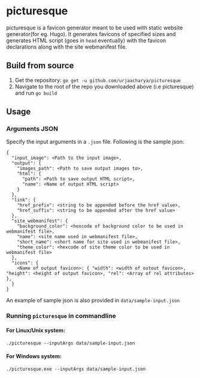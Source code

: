 # picturesque

picturesque is a favicon generator meant to be used with static website generator(for eg. Hugo). It generates favicons of specified sizes and generates HTML script (goes in `head` eventually) with the favicon declarations along with the site webmanifest file.

## Build from source

1. Get the repository:
`go get -u github.com/urjaacharya/picturesque`
2. Navigate to the root of the repo you downloaded above (i.e picturesque) and run `go build`
    
## Usage

### Arguments JSON

Specify the input arguments in a `.json` file. Following is the sample json:
```
{
  "input_image": <Path to the input image>,
  "output": {
    "images_path": <Path to save output images to>,
    "html": {
      "path": <Path to save output HTML script>,
      "name": <Name of output HTML script>
    }
  },
  "link": {
    "href_prefix": <string to be appended before the href value>,
    "href_suffix": <string to be appended after the href value>
  },
  "site_webmanifest": {
    "background_color": <hexcode of background color to be used in webmanifest file>,
    "name": <site name used in webmanifest file>,
    "short_name": <short name for site used in webmanifest file>,
    "theme_color": <hexcode of site theme color to be used in webmanifest file>
  },
  "icons": {
    <Name of output favicon>: { "width": <width of outout favicon>, "height": <height of output favicon>, "rel": <Array of rel attributes> },
  }
}
```
An example of sample json is also provided in `data/sample-input.json`

### Running `picturesque` in commandline

#### For Linux/Unix system:

```
./picturesque --inputArgs data/sample-input.json
```

#### For Windows system:

```
./picturesque.exe --inputArgs data/sample-input.json
```

